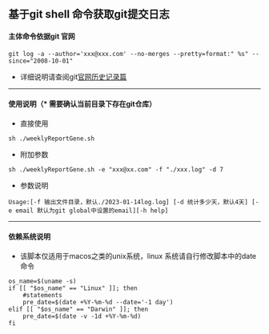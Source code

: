 ## 基于git shell 命令获取git提交日志
#### 主体命令依据git 官网
```shell
git log -a --author='xxx@xxx.com' --no-merges --pretty=format:" %s" --since="2008-10-01"
```
* 详细说明请查阅git[官网历史记录篇](https://git-scm.com/book/zh/v2/Git-%E5%9F%BA%E7%A1%80-%E6%9F%A5%E7%9C%8B%E6%8F%90%E4%BA%A4%E5%8E%86%E5%8F%B2)

*****************************
#### 使用说明（* 需要确认当前目录下存在git仓库）
* 直接使用
```shell
sh ./weeklyReportGene.sh
```
* 附加参数
```shell
sh ./weeklyReportGene.sh -e "xxx@xx.com" -f "./xxx.log" -d 7 
```
* 参数说明
```shell
Usage:[-f 输出文件目录，默认./2023-01-14log.log] [-d 统计多少天，默认4天] [-e email 默认为git global中设置的email][-h help]
```

***********************
#### 依赖系统说明
* 该脚本仅适用于macos之类的unix系统，linux 系统请自行修改脚本中的date命令
```shell
os_name=$(uname -s)
if [[ "$os_name" == "Linux" ]]; then
    #statements
    pre_date=$(date +%Y-%m-%d --date='-1 day')
elif [[ "$os_name" == "Darwin" ]]; then
    pre_date=$(date -v -1d +%Y-%m-%d)
fi
